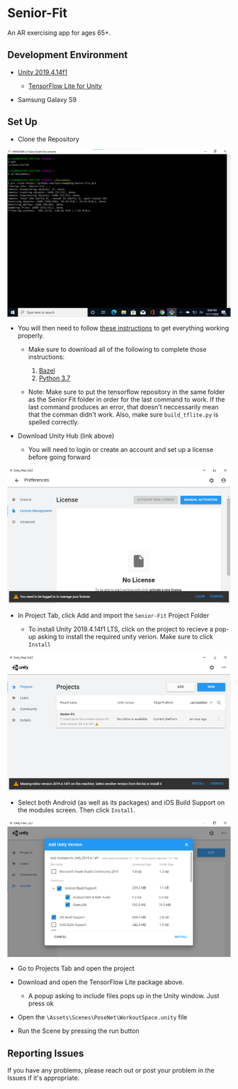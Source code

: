 # Senior-Fit 
An AR exercising app for ages 65+.
## Development Environment
- [Unity 2019.4.14f1](https://unity3d.com/get-unity/download)
  - [TensorFlow Lite for Unity](https://openupm.com/packages/com.github.asus4.tflite/)
  
- Samsung Galaxy S9

## Set Up
* Clone the Repository

![](Images/pull_rep.png)

* You will then need to follow [these instructions](https://openupm.com/packages/com.github.asus4.tflite/#build-tensorflow-lite-libraries:~:text=Build%20TensorFlow%20Lite%20libraries) to get everything working properly. 

  * Make sure to download all of the following to complete those instructions:
    1. [Bazel](https://docs.bazel.build/versions/3.7.0/install.html)
    2. [Python 3.7](https://www.python.org/downloads/)

  * Note: Make sure to put the tensorflow repository in the same folder as the Senior Fit folder in order for the last command to work. If the last command produces an error, that doesn't neccessarily mean that the comman didn't work. Also, make sure `build_tflite.py` is spelled correctly.

* Download Unity Hub (link above) 

  * You will need to login or create an account and set up a license before going forward
  
![](Images/unity_0.png)

* In Project Tab, click Add and import the `Senior-Fit` Project Folder

  * To install Unity 2019.4.14f1 LTS, click on the project to recieve a pop-up asking to install the required unity verion. Make sure to click `Install`

![](Images/unity_1.png)

* Select both Android (as well as its packages) and iOS Build Support on the modules screen. Then click `Install`.

![](Images/unity_2.png)

* Go to Projects Tab and open the project

* Download and open the TensorFlow Lite package above. 

  * A popup asking to include files pops up in the Unity window. Just press ok
  
* Open the `\Assets\Scenes\PoseNet\WorkoutSpace.unity` file

* Run the Scene by pressing the run button


## Reporting Issues

If you have any problems, please reach out or post your problem in the Issues if it's appropriate.
